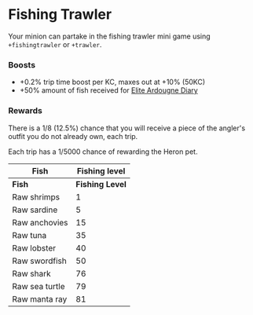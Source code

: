 # Fishing Trawler

Your minion can partake in the fishing trawler mini game using `+fishingtrawler` or `+trawler`.&#x20;

### Boosts

* \+0.2% trip time boost per KC, maxes out at +10% (50KC)
* \+50% amount of fish received for [Elite Ardougne Diary](../../miscellaneous/achievement-diaries.md#ardougne-diary-elite)

### Rewards

There is a 1/8 (12.5%) chance that you will receive a piece of the angler's outfit you do not already own, each trip.

Each trip has a 1/5000 chance of rewarding the Heron pet.

| Fish           | Fishing level     |
| -------------- | ----------------- |
| **Fish**       | **Fishing Level** |
| Raw shrimps    | 1                 |
| Raw sardine    | 5                 |
| Raw anchovies  | 15                |
| Raw tuna       | 35                |
| Raw lobster    | 40                |
| Raw swordfish  | 50                |
| Raw shark      | 76                |
| Raw sea turtle | 79                |
| Raw manta ray  | 81                |
